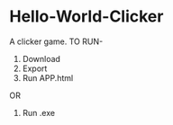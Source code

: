 # Hello-World-Clicker
A clicker game.
TO RUN-
1. Download
2. Export
3. Run APP.html

OR 
1. Run .exe
